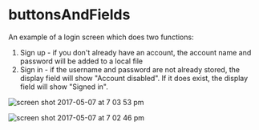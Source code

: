 # buttonsAndFields
An example of a login screen which does two functions:
1. Sign up - if you don't already have an account, the account name and password will be added to a local file
2. Sign in - if the username and password are not already stored, the display field will show "Account disabled". If it does exist, the display field will show "Signed in".

![screen shot 2017-05-07 at 7 03 53 pm](https://cloud.githubusercontent.com/assets/22265669/25785876/7e09eac8-3358-11e7-84fd-84782da8bd57.png)

![screen shot 2017-05-07 at 7 02 46 pm](https://cloud.githubusercontent.com/assets/22265669/25785878/891b206c-3358-11e7-8d37-209a18af457d.png)
